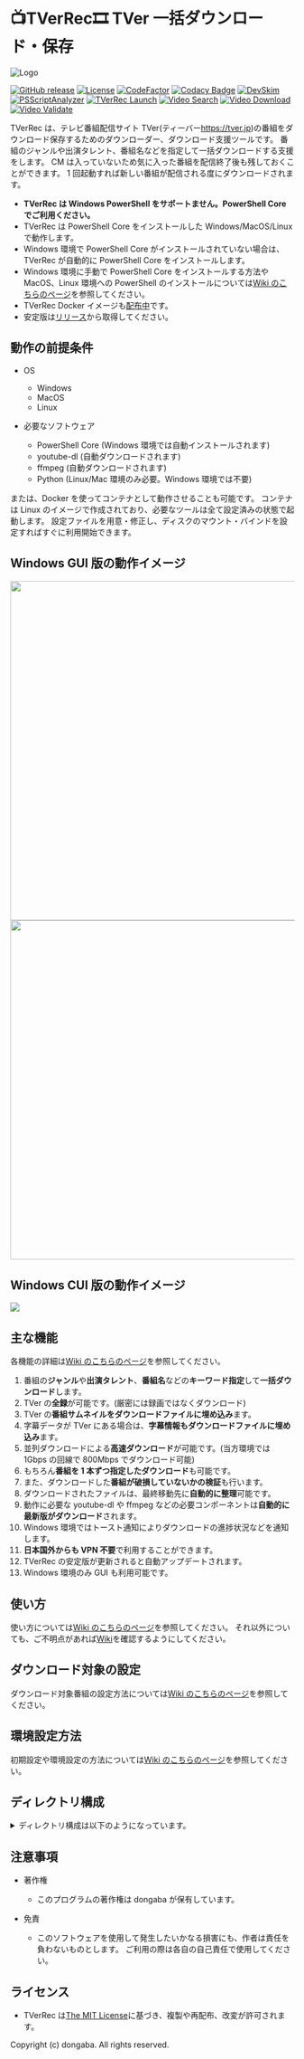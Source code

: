 # 📺**TVerRec**🎞 TVer 一括ダウンロード・保存

![Logo](https://raw.githubusercontent.com/dongaba/TVerRec/master/img/TVerRec-Logo.png)

[![GitHub release](https://img.shields.io/github/v/release/dongaba/TVerRec?color=blue)](https://github.com/dongaba/TVerRec/releases)
[![License](https://img.shields.io/github/license/dongaba/TVerRec?color=blue)](https://opensource.org/licenses/MIT)
[![CodeFactor](https://www.codefactor.io/repository/github/dongaba/tverrec/badge)](https://www.codefactor.io/repository/github/dongaba/tverrec)
[![Codacy Badge](https://app.codacy.com/project/badge/Grade/1b42499be57b48818db8c3c90d73adb3)](https://app.codacy.com/gh/dongaba/TVerRec/dashboard)
[![DevSkim](https://github.com/dongaba/TVerRec/actions/workflows/devskim.yml/badge.svg)](https://github.com/dongaba/TVerRec/actions/workflows/devskim.yml)
[![PSScriptAnalyzer](https://github.com/dongaba/TVerRec/actions/workflows/powershell.yml/badge.svg)](https://github.com/dongaba/TVerRec/actions/workflows/powershell.yml)
[![TVerRec Launch](https://hits.sh/github.com/dongaba/TVerRec/launch.svg?view=total&color=d8453e&labelColor=333333&label=TVerRec%20Launched)](https://hits.sh/github.com/dongaba/TVerRec/launch)
[![Video Search](https://hits.sh/github.com/dongaba/TVerRec/search.svg?view=total&color=d8453e&labelColor=333333&label=Video%20Searched)](https://hits.sh/github.com/dongaba/TVerRec/search)
[![Video Download](https://hits.sh/github.com/dongaba/TVerRec/download.svg?view=total&color=d8453e&labelColor=333333&label=Video%20Downloaded)](https://hits.sh/github.com/dongaba/TVerRec/download)
[![Video Validate](https://hits.sh/github.com/dongaba/TVerRec/validate.svg?view=total&color=d8453e&labelColor=333333&label=Video%20Validated)](https://hits.sh/github.com/dongaba/TVerRec/validate)

TVerRec は、テレビ番組配信サイト TVer(ティーバー<https://tver.jp>)の番組をダウンロード保存するためのダウンローダー、ダウンロード支援ツールです。
番組のジャンルや出演タレント、番組名などを指定して一括ダウンロードする支援をします。
CM は入っていないため気に入った番組を配信終了後も残しておくことができます。
1 回起動すれば新しい番組が配信される度にダウンロードされます。

- **TVerRec は Windows PowerShell をサポートません。PowerShell Core でご利用ください。**
- TVerRec は PowerShell Core をインストールした Windows/MacOS/Linux で動作します。
- Windows 環境で PowerShell Core がインストールされていない場合は、TVerRec が自動的に PowerShell Core をインストールします。
- Windows 環境に手動で PowerShell Core をインストールする方法や MacOS、Linux 環境への PowerShell のインストールについては[Wiki のこちらのページ](https://github.com/dongaba/TVerRec/wiki/PowerShell%E3%81%AE%E3%82%A4%E3%83%B3%E3%82%B9%E3%83%88%E3%83%BC%E3%83%AB)を参照してください。
- TVerRec Docker イメージも[配布中](https://hub.docker.com/r/dongaba/tverrec)です。
- 安定版は[リリース](https://github.com/dongaba/TVerRec/releases)から取得してください。

## 動作の前提条件

- OS

  - Windows
  - MacOS
  - Linux

- 必要なソフトウェア
  - PowerShell Core (Windows 環境では自動インストールされます)
  - youtube-dl (自動ダウンロードされます)
  - ffmpeg (自動ダウンロードされます)
  - Python (Linux/Mac 環境のみ必要。Windows 環境では不要)

または、Docker を使ってコンテナとして動作させることも可能です。
コンテナは Linux のイメージで作成されており、必要なツールは全て設定済みの状態で起動します。
設定ファイルを用意・修正し、ディスクのマウント・バインドを設定すればすぐに利用開始できます。

## Windows GUI 版の動作イメージ

<img src="https://github.com/dongaba/TVerRec/assets/83079591/a170ace1-7ec0-40df-bb33-d7fa92a2e780" height="600">
<img src="https://github.com/dongaba/TVerRec/assets/83079591/0b787ffc-05e7-409b-a958-cb42501210d6" height="600">

## Windows CUI 版の動作イメージ

<img src="https://github.com/dongaba/TVerRec/assets/83079591/e9f5b227-4b59-45f8-875b-3d60b24e46a9">

## 主な機能

各機能の詳細は[Wiki のこちらのページ](https://github.com/dongaba/TVerRec/wiki/)を参照してください。

1. 番組の**ジャンル**や**出演タレント**、**番組名**などの**キーワード指定**して**一括ダウンロード**します。
2. TVer の**全録**が可能です。(厳密には録画ではなくダウンロード)
3. TVer の**番組サムネイルをダウンロードファイルに埋め込み**ます。
4. 字幕データが TVer にある場合は、**字幕情報もダウンロードファイルに埋め込み**ます。
5. 並列ダウンロードによる**高速ダウンロード**が可能です。(当方環境では 1Gbps の回線で 800Mbps でダウンロード可能)
6. もちろん**番組を 1 本ずつ指定したダウンロード**も可能です。
7. また、ダウンロードした**番組が破損していないかの検証**も行います。
8. ダウンロードされたファイルは、最終移動先に**自動的に整理**可能です。
9. 動作に必要な youtube-dl や ffmpeg などの必要コンポーネントは**自動的に最新版がダウンロード**されます。
10. Windows 環境ではトースト通知によりダウンロードの進捗状況などを通知します。
11. **日本国外からも VPN 不要**で利用することができます。
12. TVerRec の安定版が更新されると自動アップデートされます。
13. Windows 環境のみ GUI も利用可能です。

## 使い方

使い方については[Wiki のこちらのページ](https://github.com/dongaba/TVerRec/wiki/TVerRec%E3%81%AE%E4%BD%BF%E3%81%84%E6%96%B9)を参照してください。
それ以外についても、ご不明点があれば[Wiki](https://github.com/dongaba/TVerRec/wiki)を確認するようにしてください。

## ダウンロード対象の設定

ダウンロード対象番組の設定方法については[Wiki のこちらのページ](https://github.com/dongaba/TVerRec/wiki/%E3%83%80%E3%82%A6%E3%83%B3%E3%83%AD%E3%83%BC%E3%83%89%E5%AF%BE%E8%B1%A1%E7%95%AA%E7%B5%84%E3%81%AE%E8%A8%AD%E5%AE%9A)を参照してください。

## 環境設定方法

初期設定や環境設定の方法については[Wiki のこちらのページ](https://github.com/dongaba/TVerRec/wiki/%E5%88%9D%E6%9C%9F%E8%A8%AD%E5%AE%9A%E3%83%BB%E7%92%B0%E5%A2%83%E8%A8%AD%E5%AE%9A%E3%81%AE%E6%96%B9%E6%B3%95)を参照してください。

## ディレクトリ構成

<details>

<summary>ディレクトリ構成は以下のようになっています。</summary>

    TVerRec/
    ├─ .wsb/ ............................. Windows SandBox用サンプル
    │  ├─ setup ............................ SandBoxに各種ソフトをインストールためのスクリプト(配下のファイルは省略)
    │  └─ TVerRec.wsb ...................... SandBox構成ファイル
    │
    ├─ bin/ ............................. 実行ファイル格納用ディレクトリ(初期状態は空)
    │
    ├─ colab/ ............................ Gooble Colab用サンプル
    │  └─ TVerRec.ipynb .................... Google Colab Notebookファイル
    │
    ├─ conf/ ............................. 設定
    │  ├─ ignore.conf ...................... ダウンロード対象外設定ファイル(存在しない場合は起動時にサンプルがコピーされます)
    │  ├─ ignore.sample.conf ............... サンプルダウンロード対象外設定ファイル
    │  ├─ keyword.conf ..................... ダウンロード対象キーワードファイル(存在しない場合は起動時にサンプルがコピーされます)
    │  ├─ keyword.sample.conf .............. サンプルダウンロード対象キーワードファイル
    │  ├─ system_setting.ps1 ............... デフォルトシステム設定ファイル
    │  └─ user_setting.ps1 ................. ユーザ設定ファイル(必要に応じて自分で作成してください)
    │
    ├─ db/ ............................... データベース
    │  ├─ ffmpeg_error.log ................. ffmpegのエラーログ(処理中に作成され、一定時間経過後に自動削除されます)
    │  ├─ history.csv ...................... ダウンロード履歴(存在しない場合は起動時に作成されます)
    │  ├─ history.lock ..................... 複数インスタンス起動時のダウンロード履歴ファイルの排他制御用ファイル
    │  ├─ history.sample.csv ............... 空のダウンロード履歴
    │  ├─ ignore.lock ...................... 複数インスタンス起動時のダウンロード対象外キーワードファイルの排他制御用ファイル
    │  └─ list.lock ........................ 複数インスタンス起動時のダウンロードリストファイルの排他制御用ファイル
    │
    ├─ docker/ ........................... Docker用サンプル
    │  ├─ docker-compose.yaml .............. docker-composeファイル
    │  ├─ Dockerfile ....................... Dockerファイル
    │  ├─ Dockerfile.alpine ................ Alpine LinuxをベースにしたDockerイメージ用Dockerfileのサンプル
    │  └─ Dockerfile.ubuntu ................ Ubuntu LinuxをベースにしたDockerイメージ用Dockerfileのサンプル
    │
    ├─ img/ .............................. 画像
    │  ├─ TVerRec-Logo-Social.png .......... アプリロゴ(GitHub Social Preview用)
    │  ├─ TVerRec-Icon.png ................. アイコン用アプリロゴ
    │  ├─ TVerRec-Logo.png ................. アプリロゴ
    │  ├─ TVerRec-Logo-Small.png ........... アプリロゴ(小さいやつ)
    │  ├─ TVerRec-Toast.png ................ トースト通知用アプリロゴ
    │  └─ TVerRec-Toast-Large.png .......... トースト通知用アプリロゴ(デカいやつ)
    │
    ├─ lib/ .............................. ライブラリ
    │  └─ win .............................. Windows用ライブラリ
    │      ├─ common ......................... 共通ライブラリ用
    │      └─ core ........................... PowerShell Core用ディレクトリ(配下のファイルは省略)
    │
    ├─ list/ ............................. リスト
    │  ├─ list.csv ......................... ダウンロードリスト(存在しない場合は起動時に作成されます)
    │  └─ list.sample.csv .................. 空のダウンロードリスト
    │
    ├─ resources/ ........................ GUI設定
    │  ├─ TVerRecMain.xaml ................ TVerRecのメイン画面のXAML
    │  └─ TVerRecSetting.xaml ............. TVerRecの設定用のXAML
    │
    ├─ src/ .............................. 各種ソース
    │  ├─ functions/ ....................... 各種共通関数
    │  │  ├─ common_functions.ps1 ............ 共通関数定義
    │  │  ├─ tver_functions.ps1 .............. TVer用共通関数定義
    │  │  ├─ update_ffmpeg.ps1 ............... ffmpeg自動更新ツール
    │  │  ├─ update_tverrec.ps1 .............. TVerRec自身の自動更新ツール
    │  │  ├─ update_yt-dlp.ps1 ............... yt-dlp自動更新ツール
    │  │  └─ update_ytdl-patched.ps1 ......... ytdl-patched自動更新ツール
    │  ├─ gui/ ............................. GUI設定
    │  │  ├─ gui_main.ps1 .................... GUI版のTVerRecを起動するツール
    │  │  └─ gui_setting.ps1 ................. TVerRecの設定用画面を起動するツール
    │  ├─ delete_trash.ps1 ................. ダウンロード対象外番組削除ツール
    │  ├─ generate_list.ps1 ................ ダウンロードリスト作成ツール
    │  ├─ move_vide.ps1 .................... 番組を移動先に移動するツール
    │  ├─ download_bulk.ps1 ................ 一括ダウンロードツール
    │  ├─ download_list.ps1 ................ リストダウンロードツール
    │  ├─ download_single.ps1 .............. 単体ダウンロードツール
    │  └─ validate_video.ps1 ............... ダウンロード済番組の整合性チェックツール
    │
    ├─ unix/ ............................. Linux/Mac用シェルスクリプト
    │  ├─ a.download_bulk.sh ............... キーワードを元一括ダウンロードするシェルスクリプト
    │  ├─ b.delete_trash.sh ................ ダウンロード対象外番組・中間ファイル削除シェルスクリプト
    │  ├─ c.validate_video.sh .............. ダウンロード済番組の整合性チェックシェルスクリプト
    │  ├─ d.move_video.sh .................. 番組を移動先に移動するシェルスクリプト
    │  ├─ start_tverrec.sh ................. キーワードを元に無限一括ダウンロード起動シェルスクリプト
    │  ├─ stop_tverrec.sh .................. 無限一括ダウンロード終了シェルスクリプト
    │  ├─ update_tverrec.sh ................ TVerRecのアップデートをするシェルスクリプト
    │  ├─ x.generate_list.sh ............... ダウンロードリストを生成するシェルスクリプト
    │  ├─ y.download_list.sh ............... ダウンロードリストを元にダンロードするシェルスクリプト
    │  └─ z.download_single.sh ............. 番組を1本ずつダウンロードするシェルスクリプト
    │
    ├─ win/ .............................. Windows用CMDファイル
    │  ├─ a.download_bulk.cmd .............. キーワードを元一括ダウンロードするCMD
    │  ├─ b.delete_trash.cmd ............... ダウンロード対象外番組・中間ファイル削除CMD
    │  ├─ c.validate_video.cmd ............. ダウンロード済番組の整合性チェックCMD
    │  ├─ d.move_video.cmd ................. 番組を移動先に移動するCMD(もし必要であれば)
    │  ├─ Setting.cmd ...................... TVerRecの設定用画面を起動するCMD
    │  ├─ start_tverrec.cmd ................ キーワードを元に無限一括ダウンロード起動CMD
    │  ├─ stop_tverrec.cmd ................. 無限一括ダウンロード終了CMD
    │  ├─ TVerRec.cmd ...................... GUI版のTVerRecを起動するCMD
    │  ├─ update_tverrec.cmd ............... TVerRecのアップデートをするCMD
    │  ├─ x.generate_list.cmd .............. ダウンロードリストを生成するCMD
    │  ├─ y.download_list.cmd .............. ダウンロードリストを元にダンロードするCMD
    │  └─ z.download_single.cmd ............ 番組を1本ずつダウンロードするCMD
    │
    ├─ CHANGELOG.md ......................... 変更履歴
    ├─ LICENSE .............................. ライセンス
    ├─ README.md ............................ このファイル
    ├─ TODO.md .............................. 今後の改善予定
    └─ VERSION .............................. バージョン表記用ファイル

</details>

## 注意事項

- 著作権

  - このプログラムの著作権は dongaba が保有しています。

- 免責
  - このソフトウェアを使用して発生したいかなる損害にも、作者は責任を負わないものとします。
    ご利用の際は各自の自己責任で使用してください。

## ライセンス

- TVerRec は[The MIT License](https://opensource.org/licenses/MIT)に基づき、複製や再配布、改変が許可されます。

Copyright (c) dongaba. All rights reserved.
